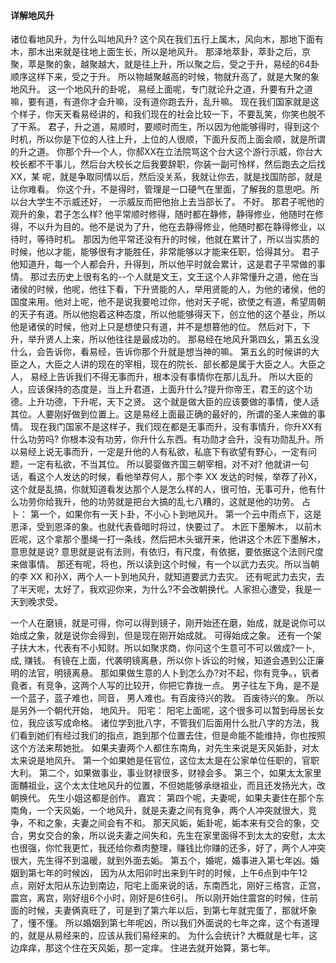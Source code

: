 #### 详解地风升

诸位看地风升，为什么叫地风升? 这个风在我们五行上属木，风向木，那地下面有木，那木出来就是往地上面生长，所以是地风升。
那泽地萃卦，萃卦之后，京聚，萃是聚的象，越聚越大，就是往上升，所以聚之后，受之于升，易经的64卦顺序这样下来，受之于升。
所以物越聚越高的时候，物就升高了，就是大聚的象地风升。
这一个地风升的卦呢， 易经上面呢，专门就论升之道，升要有升之道嘛，要有道，有道你才会升嘛，没有道你跑去升，乱升嘛。
现在我们国家就是这个样子，你天天看易经讲的，和我们现在的社会比较一下，不要乱笑，你笑也脱不了干系。
君子，升之道，易顺时，要顺时而生，所以因为他能够得时，得到这个时机，所以你是下位的人往上升，上位的人很顺，下面升反而上面会顺，就是所谓的升之道。
你那个升—个人，你郝XX在立法院骂这个台大这个游行示威，你台大校长都不干事儿，然后台大校长之后我要辞职，你装一副可怜样，然后跑去之后找XX，某
呢，就是争取同情以后，然后没关系，我就让你去，就是找国防部，就是让你难看。
你这个升，不是得时，管理是一口硬气在里面，了解我的意思吧。所以台大学生不示威还好， 一示威反而把他抬上去当部长了。
不好。
那君子呢他的观升的象，君子怎么样? 他平常顺时修得，随时都在静修，静得修业，他随时在修得，不以升为目的。他不是说为了升，他在去静得修业，他随时都在静得修业，以待时，等待时机。
那因为他平常还没有升的时候，他就在累计了，所以当实质的时候，他以才能，能够很有才能胜任，非常能够以才能来任职，恰得其分。
君子他知道升，每一个人都会升，升得到，所以他平时就会累计，这是君子平常做的事情。
那过去历史上很有名的--个人就是文王，文王这个人非常懂升之道，他在当诸侯的时候，他呢，他往下看，下升贤能的人，举用贤能的人，为他的诸侯，他的国度来用。他对上呢，他不是说我要呛过你，他对天子呢，欲使之有道，希望周朝的天子有道。所以他抱着这种态度，所以他能够得天下，创立他的这个基业，所以他是诸侯的时候，他对上只是想使只有道，并不是想篡他的位。
然后对下，下升，举升贤人上来，所以他往往是最成功的。
那易经在地风升第四幺，第五幺没什么，会告诉你，看易经，告诉你那个升就是想当神的嘛。
第五幺的时候讲的大臣之人，大臣之人讲的现在的宰相，现在的院长、部长都是属于大臣之人。大臣之人， 易经上告诉我们不得无事而升，根本没有事情你在那儿乱升。
所以大臣的人，应该保持的态度是，当上升君道，上面升什么?提升你帝王，君王的这个功德。上升功德，下升呢，天下之贤。
这个就是做大臣的应该要做的事情，使人适其位。人要刚好做到位置上。这是易经上面最正确的最好的，所谓的圣人来做的事情。
现在我门国家不是这样子，我们现在都是无事而升，没有事情升，你升XX有什么功劳吗? 你根本没有功劳，你升什么东西。有功勋才会升，没有功勋乱升。所以易经上说无事而升，一定是升他的人有私欲，私底下有欲望有野心，一定有问题，一定有私欲，不当其位。
所以晏婴做齐国三朝宰相，对不对? 他就讲一句话，看这个人发达的时候，看他举荐何人，那个李 XX 发达的时候，举荐了孙X，这个就是乱搞，你就知道看发达那个人是怎么样的人，很可怕，无事可升，他有什么功劳你给我升，他的功劳就是把台大搞的乱七八糟的，这就是他的功劳。
占卜：
第一个，如果你有一天卜卦，不小心卜到地风升。
第一个云中雨点下，这是恩泽，受到恩泽的象。也就代表昏暗时将过，快要过了。
木匠下墨解木， 以前木匠呢，这个拿那个墨绳一打一条线，然后把木头锯开来，他讲这个木匠下墨解木，意思就是说?
意思就是说有法则，有依归，有尺度，有依据，要依据这个法则尺度来做事情。
那还有呢，将也，所以读到这个时候，有一个以武力去灾。所以当朝的李 XX 和孙X，两个人一卜到地风升，就知道要武力去灾。
还有呢武力去灾，去了半天呢，太好了，我欢迎你来，为什么?不会改朝换代。人家担心遭受，我是一天到晚求受。

一个人在磨镜，就是可得，你可以得到镜子，刚开始还在磨，始成，就是说你可以始成之象，就是说你会得到，但是现在刚开始成就。
可得始成之象。
还有一个架子扶大木，代表有不小知财。所以如聚求商，你问这个生意可不可以做成?一卜, 成, 赚钱。
有镜在上面，代袭明镜离悬，所以你卜诉讼的时候，知道会遇到公正廉明的法官，明镜离悬。
那如果做生意的人卜到怎么办?对不起，你有竞争。，钒者竟者，有竞争，这两个人写的比较开，你把它靠拢一点。
男子往左下角，是不是一个蓝子，蓝子难也，同音， 男人难也。有百废待兴的敦。 百废待兴的象。
所以是另外一个朝代开始， 地风升。
阳宅：
阳宅上面呢，这个很多可以暂到母居长女位，我应该写成命格。
诸位学到批八字，不管我们后面用什么批八字的方法，我们看到她们有经过我们的指点，跑到那个位置去住，但是命能不能维持，你也按照这个方法来帮她批。
如果夫妻两个人都住东南角，对先生来说是天风姤卦，对太太来说是地风升。
第一个如果她是任官位，这位太太是在公家单位任职的，官职大利。
第二个，如果做事业，事业财禄很多，财禄会多。
第三个，如果太太家里面黼祖业，这个太太住地风升的位置，不但她能够承继祖业，而且还发扬光大，改朝换代。
先生小姐这都是创作。
嘉宾： 第四个呢，夫妻呢，如果夫妻住在那个东南角，一个天风姤，一个地风升，就是夫妻之间有竞争，两个人冲突就很大，竞争，不和之象，夫妻之间会有不和。
那天风姤，姤卦呢，姤本来有交合的象，交合，男女交合的象，所以说夫妻之间失和，先生在家里面得不到太太的安慰，太太也很强，你忙我更忙，我还给你煮肉整理，赚钱比你赚的还多，好了，两个人冲突很大，先生得不到温暖，就到外面去姤。
第五个，婚呢，婚事进入第七年凶。婚姻到第七年的时候凶， 因为从太阳卯时出来到午时的时候，上午6点到中午12 点，刚好太阳从东边到南边，阳宅上面来说的话，东南西北，刚好三格宫，正宫，震宫，离宫，刚好组6个小时，刚好是6住6引。
所以刚开始住震宫的时候，住前面的时候，夫妻俩真旺了，可是到了第六年以后，到第七年就完蛋了，那就坏象了，懂不懂。
所以婚姻到第七年呢凶，所以我们外面说的七年之痒，这个有道理的，就是从易经来的，应该从我们易经来的。
为什么会统计? 大概就是七年，这边痒痒，那这个住在天风姤，那一定痒。
住进去就开始算，第七年。